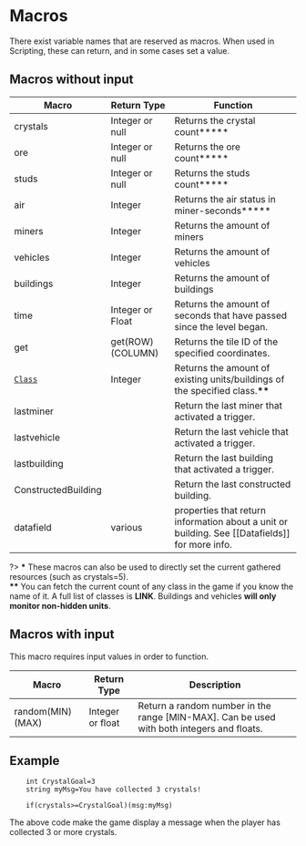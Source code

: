 # Macros
There exist variable names that are reserved as macros. When used in Scripting, these can return, and in some cases set a value.

## Macros without input

|Macro|Return Type|Function|
|----|----|----|
|crystals|Integer or null|Returns the crystal count**\***|
|ore|Integer or null|Returns the ore count**\***|
|studs|Integer or null|Returns the studs count**\***|
|air|Integer|Returns the air status in miner-seconds**\***|
|miners|Integer|Returns the amount of miners|
|vehicles|Integer|Returns the amount of vehicles|
|buildings|Integer|Returns the amount of buildings|
|time|Integer or Float|Returns the amount of seconds that have passed since the level began.|
|get|get(ROW)(COLUMN)|Returns the tile ID of the specified coordinates.|
|[`Class`](_pages/Classes)|Integer|Returns the amount of existing units/buildings of the specified class.**\*\***|
|lastminer||Return the last miner that activated a trigger.|
|lastvehicle||Return the last vehicle that activated a trigger.|
|lastbuilding||Return the last building that activated a trigger.|
|ConstructedBuilding||Return the last constructed building.|
|datafield|various|properties that return information about a unit or building. See [[Datafields]] for more info.|

?> **\*** These macros can also be used to directly set the current gathered resources (such as crystals=5).
<br>**\*\*** You can fetch the current count of any class in the game if you know the name of it. A full list of classes is **LINK**. Buildings and vehicles **will only monitor non-hidden units**.

## Macros with input
This macro requires input values in order to function.

|Macro|Return Type|Description|
|----|----|----|
|random(MIN)(MAX)|Integer or float|Return a random number in the range [MIN-MAX]. Can be used with both integers and floats.|

## Example

```mms	
	int CrystalGoal=3
	string myMsg=You have collected 3 crystals!
	
	if(crystals>=CrystalGoal)(msg:myMsg)
```

The above code make the game display a message when the player has collected 3 or more crystals.